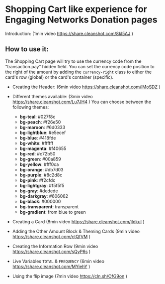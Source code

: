 # Shopping Cart like experience for Engaging Networks Donation pages

Introduction: (1min video https://share.cleanshot.com/8kl5AJ )

## How to use it:

The Shopping Cart page will try to use the currency code from the "transaction.pay" hidden field. You can set the currency code position to the right of the amount by adding the `currency-right` class to either the card's row (global) or the card's container (specific).

- Creating the Header: (6min video https://share.cleanshot.com/lMoSDZ )
- Different themes available: (3min video https://share.cleanshot.com/Lu7JH4 )
  You can choose between the following themes:
  - **bg-teal**: #027f8c
  - **bg-peach**: #f26e50
  - **bg-maroon**: #6d0333
  - **bg-lightblue**: #e5ecef
  - **bg-blue**: #418fde
  - **bg-white**: #ffffff
  - **bg-magenta**: #f40655
  - **bg-red**: #c72b50
  - **bg-green**: #00a859
  - **bg-yellow**: #fff0ca
  - **bg-orange**: #db7d03
  - **bg-purple**: #8c2d8c
  - **bg-pink**: #f2cfdc
  - **bg-lightgray**: #f5f5f5
  - **bg-gray**: #dedede
  - **bg-darkgray**: #606062
  - **bg-black**: #000000
  - **bg-transparent**: transparent
  - **bg-gradient**: from blue to green
- Creating a Card (8min video https://share.cleanshot.com/jldkuI )
- Adding the Other Amount Block & Theming Cards (9min video https://share.cleanshot.com/ctQfVM )
- Creating the Information Row (9min video https://share.cleanshot.com/sQyP6s )
- Live Variables `TOTAL` & `FREQUENCY` (6min video https://share.cleanshot.com/MYiehY )

- Using the flip image (7min video https://cln.sh/OfG9on )
